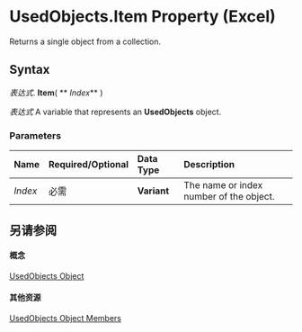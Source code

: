 
# UsedObjects.Item Property (Excel)

Returns a single object from a collection.


## Syntax

 _表达式_. **Item**( ** _Index_** )

 _表达式_ A variable that represents an **UsedObjects** object.


### Parameters



|**Name**|**Required/Optional**|**Data Type**|**Description**|
|:-----|:-----|:-----|:-----|
| _Index_|必需|**Variant**|The name or index number of the object.|

## 另请参阅


#### 概念


[UsedObjects Object](b94ad3d1-411f-acf6-19bb-8e6c4a484748.md)
#### 其他资源


[UsedObjects Object Members](http://msdn.microsoft.com/library/443e79ce-f08f-1beb-4254-fa0bb82121ed%28Office.15%29.aspx)
